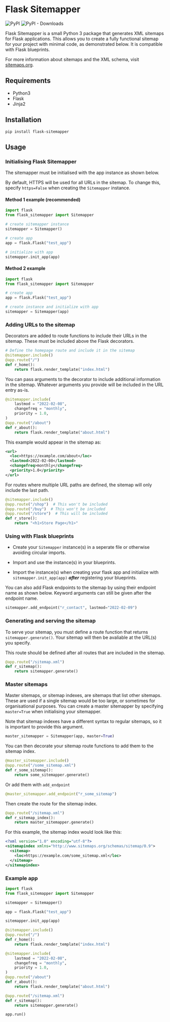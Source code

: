 # Flask Sitemapper
![PyPI](https://img.shields.io/pypi/v/flask-sitemapper?style=for-the-badge) ![PyPI - Downloads](https://img.shields.io/pypi/dw/flask-sitemapper?color=%23379358&label=Downloads&style=for-the-badge)

Flask Sitemapper is a small Python 3 package that generates XML sitemaps for Flask applications. This allows you to create a fully functional sitemap for your project with minimal code, as demonstrated below. It is compatible with Flask blueprints.

For more information about sitemaps and the XML schema, visit [sitemaps.org](https://www.sitemaps.org).

## Requirements
* Python3
* Flask
* Jinja2

## Installation
```terminal
pip install flask-sitemapper
```

## Usage
### Initialising Flask Sitemapper
The sitemapper must be initialised with the app instance as shown below.

By default, HTTPS will be used for all URLs in the sitemap. To change this, specify `https=False` when creating the `Sitemapper` instance.

#### Method 1 example (recommended)
```python
import flask
from flask_sitemapper import Sitemapper

# create sitemapper instance
sitemapper = Sitemapper()

# create app
app = flask.Flask("test_app")

# initialize with app
sitemapper.init_app(app)
```

#### Method 2 example
```python
import flask
from flask_sitemapper import Sitemapper

# create app
app = flask.Flask("test_app")

# create instance and initialize with app
sitemapper = Sitemapper(app)
```

### Adding URLs to the sitemap
Decorators are added to route functions to include their URLs in the sitemap. These must be included above the Flask decorators.
```python
# Define the homepage route and include it in the sitemap
@sitemapper.include()
@app.route("/")
def r_home():
    return flask.render_template("index.html")
```

You can pass arguments to the decorator to include additional information in the sitemap. Whatever arguments you provide will be included in the URL entry as-is.
```python
@sitemapper.include(
    lastmod = "2022-02-08",
    changefreq = "monthly",
    priority = 1.0,
)
@app.route("/about")
def r_about():
    return flask.render_template("about.html")
```

This example would appear in the sitemap as:
```xml
<url>
  <loc>https://example.com/about</loc>
  <lastmod>2022-02-08</lastmod>
  <changefreq>monthly</changefreq>
  <priority>1.0</priority>
</url>
```

For routes where multiple URL paths are defined, the sitemap will only include the last path.
```python
@sitemapper.include()
@app.route("/shop")  # This won't be included
@app.route("/buy")  # This won't be included
@app.route("/store")  # This will be included
def r_store():
    return "<h1>Store Page</h1>"
```

### Using with Flask blueprints
* Create your `Sitemapper` instance(s) in a seperate file or otherwise avoiding circular imports.

* Import and use the instance(s) in your blueprints.

* Import the instance(s) when creating your flask app and initialize with `sitemapper.init_app(app)` ***after*** registering your blueprints.

You can also add Flask endpoints to the sitemap by using their endpoint name as shown below. Keyword arguments can still be given after the endpoint name.
```python
sitemapper.add_endpoint("r_contact", lastmod="2022-02-09")
```

### Generating and serving the sitemap
To serve your sitemap, you must define a route function that returns `sitemapper.generate()`. Your sitemap will then be avaliable at the URL(s) you specify.

This route should be defined after all routes that are included in the sitemap.
```python
@app.route("/sitemap.xml")
def r_sitemap():
    return sitemapper.generate()
```

### Master sitemaps
Master sitemaps, or sitemap indexes, are sitemaps that list other sitemaps. These are used if a single sitemap would be too large, or sometimes for organisational purposes. You can create a master sitemapper by specifying `master=True` when initialising your sitemapper.

Note that sitemap indexes have a different syntax to regular sitemaps, so it is important to provide this argument.
```python
master_sitemapper = Sitemapper(app, master=True)
```

You can then decorate your sitemap route functions to add them to the sitemap index.
```python
@master_sitemapper.include()
@app.route("/some_sitemap.xml")
def r_some_sitemap():
    return some_sitemapper.generate()
```

Or add them with `add_endpoint`
```python
@master_sitemapper.add_endpoint("r_some_sitemap")
```

Then create the route for the sitemap index.
```python
@app.route("/sitemap.xml")
def r_sitemap_index():
    return master_sitemapper.generate()
```

For this example, the sitemap index would look like this:
```xml
<?xml version="1.0" encoding="utf-8"?>
<sitemapindex xmlns="http://www.sitemaps.org/schemas/sitemap/0.9">
  <sitemap>
    <loc>https://example.com/some_sitemap.xml</loc>
  </sitemap>
</sitemapindex>
```

### Example app
```python
import flask
from flask_sitemapper import Sitemapper

sitemapper = Sitemapper()

app = flask.Flask("test_app")

sitemapper.init_app(app)

@sitemapper.include()
@app.route("/")
def r_home():
    return flask.render_template("index.html")

@sitemapper.include(
    lastmod = "2022-02-08",
    changefreq = "monthly",
    priority = 1.0,
)
@app.route("/about")
def r_about():
    return flask.render_template("about.html")

@app.route("/sitemap.xml")
def r_sitemap():
    return sitemapper.generate()

app.run()
```
